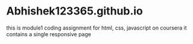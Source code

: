 # Abhishek123365.github.io
this is module1 coding assignment for html, css, javascript on coursera
it contains a single responsive page

